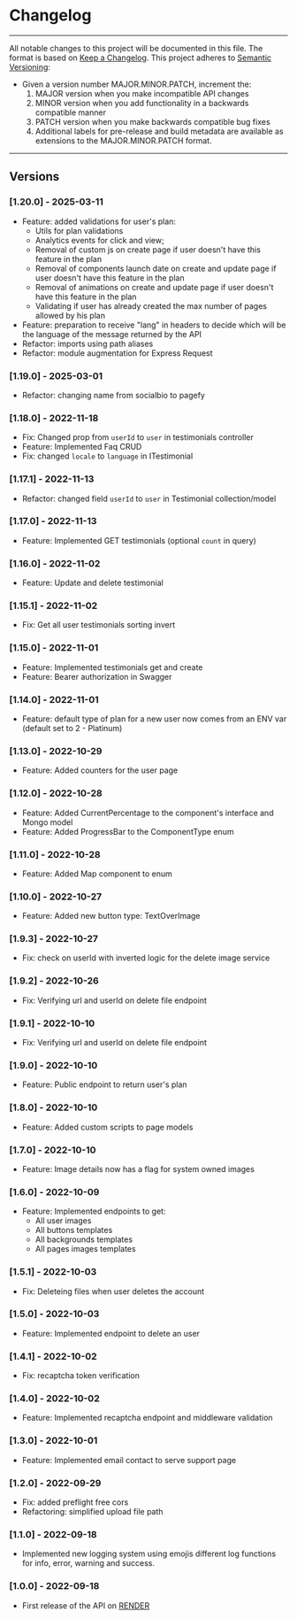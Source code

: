 # Changelog

---

All notable changes to this project will be documented in this file.
The format is based on [Keep a Changelog](https://keepachangelog.com/en/1.0.0/).
This project adheres to [Semantic Versioning](https://semver.org/spec/v2.0.0.html):

- Given a version number MAJOR.MINOR.PATCH, increment the:
  1. MAJOR version when you make incompatible API changes
  2. MINOR version when you add functionality in a backwards compatible manner
  3. PATCH version when you make backwards compatible bug fixes
  4. Additional labels for pre-release and build metadata are available as extensions to the MAJOR.MINOR.PATCH format.

---

## Versions

### [1.20.0] - 2025-03-11

- Feature: added validations for user's plan:
  - Utils for plan validations
  - Analytics events for click and view;
  - Removal of custom js on create page if user doesn't have this feature in the plan
  - Removal of components launch date on create and update page if user doesn't have this feature in the plan
  - Removal of animations on create and update page if user doesn't have this feature in the plan
  - Validating if user has already created the max number of pages allowed by his plan
- Feature: preparation to receive "lang" in headers to decide which will be the language of the message returned by the API
- Refactor: imports using path aliases
- Refactor: module augmentation for Express Request

### [1.19.0] - 2025-03-01

- Refactor: changing name from socialbio to pagefy

### [1.18.0] - 2022-11-18

- Fix: Changed prop from `userId` to `user` in testimonials controller
- Feature: Implemented Faq CRUD
- Fix: changed `locale` to `language` in ITestimonial

### [1.17.1] - 2022-11-13

- Refactor: changed field `userId` to `user` in Testimonial collection/model

### [1.17.0] - 2022-11-13

- Feature: Implemented GET testimonials (optional `count` in query)

### [1.16.0] - 2022-11-02

- Feature: Update and delete testimonial

### [1.15.1] - 2022-11-02

- Fix: Get all user testimonials sorting invert

### [1.15.0] - 2022-11-01

- Feature: Implemented testimonials get and create
- Feature: Bearer authorization in Swagger

### [1.14.0] - 2022-11-01

- Feature: default type of plan for a new user now comes from an ENV var (default set to 2 - Platinum)

### [1.13.0] - 2022-10-29

- Feature: Added counters for the user page

### [1.12.0] - 2022-10-28

- Feature: Added CurrentPercentage to the component's interface and Mongo model
- Feature: Added ProgressBar to the ComponentType enum

### [1.11.0] - 2022-10-28

- Feature: Added Map component to enum

### [1.10.0] - 2022-10-27

- Feature: Added new button type: TextOverImage

### [1.9.3] - 2022-10-27

- Fix: check on userId with inverted logic for the delete image service

### [1.9.2] - 2022-10-26

- Fix: Verifying url and userId on delete file endpoint

### [1.9.1] - 2022-10-10

- Fix: Verifying url and userId on delete file endpoint

### [1.9.0] - 2022-10-10

- Feature: Public endpoint to return user's plan

### [1.8.0] - 2022-10-10

- Feature: Added custom scripts to page models

### [1.7.0] - 2022-10-10

- Feature: Image details now has a flag for system owned images

### [1.6.0] - 2022-10-09

- Feature: Implemented endpoints to get:
  - All user images
  - All buttons templates
  - All backgrounds templates
  - All pages images templates

### [1.5.1] - 2022-10-03

- Fix: Deleteing files when user deletes the account

### [1.5.0] - 2022-10-03

- Feature: Implemented endpoint to delete an user

### [1.4.1] - 2022-10-02

- Fix: recaptcha token verification

### [1.4.0] - 2022-10-02

- Feature: Implemented recaptcha endpoint and middleware validation

### [1.3.0] - 2022-10-01

- Feature: Implemented email contact to serve support page

### [1.2.0] - 2022-09-29

- Fix: added preflight free cors
- Refactoring: simplified upload file path

### [1.1.0] - 2022-09-18

- Implemented new logging system using emojis different log functions for info, error, warning and success.

### [1.0.0] - 2022-09-18

- First release of the API on [RENDER](https://www.render.com)
